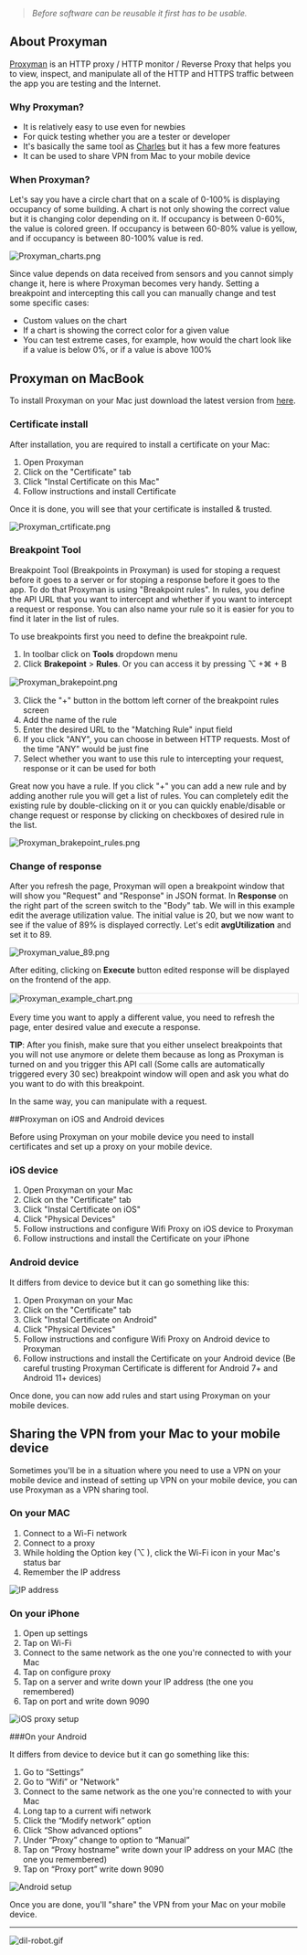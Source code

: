 > *Before software can be reusable it first has to be usable.*

## About Proxyman

[Proxyman](https://proxyman.io/) is an HTTP proxy / HTTP monitor / Reverse Proxy that helps you to view, inspect, and manipulate all of the HTTP and HTTPS traffic between the app you are testing and the Internet.

### Why Proxyman?

* It is relatively easy to use even for newbies 
* For quick testing whether you are a tester or developer 
* It's basically the same tool as [Charles](https://infinum.com/handbook/books/qa/tools/using-charles) but it has a few more features 
* It can be used to share VPN from Mac to your mobile device 

### When Proxyman?

Let's say you have a circle chart that on a scale of 0-100% is displaying occupancy of some building. A chart is not only showing the correct value but it is changing color depending on it. 
If occupancy is between 0-60%, the value is colored green. If occupancy is between 60-80% value is yellow, and if occupancy is between 80-100% value is red.

![Proxyman_charts.png](/img/Proxyman_charts.png)

Since value depends on data received from sensors and you cannot simply change it, here is where Proxyman becomes very handy. Setting a breakpoint and intercepting this call you can manually change and test some specific cases:

* Custom values on the chart
* If a chart is showing the correct color for a given value
* You can test extreme cases, for example, how would the chart look like if a value is below 0%, or if a value is above 100%
 
## Proxyman on MacBook

To install Proxyman on your Mac just download the latest version from [here](https://proxyman.io/). 

### Certificate install 

After installation, you are required to install a certificate on your Mac:  

1. Open Proxyman 
2. Click on the "Certificate" tab 
3. Click "Instal Certificate on this Mac"
4. Follow instructions and install Certificate

Once it is done, you will see that your certificate is installed & trusted. 

![Proxyman_crtificate.png](/img/Proxyman_crtificate.png)

### Breakpoint Tool 

Breakpoint Tool (Breakpoints in Proxyman) is used for stoping a request before it goes to a server or for stoping a response before it goes to the app. To do that Proxyman is using "Breakpoint rules". In rules, you define the API URL that you want to intercept and whether if you want to intercept a request or response. You can also name your rule so it is easier for you to find it later in the list of rules.

To use breakpoints first you need to define the breakpoint rule. 

1. In toolbar click on **Tools** dropdown menu 
2. Click **Brakepoint** > **Rules**. Or you can access it by pressing ⌥ +⌘ + B

 <span style="display:block; margin-top:15px; margin-bottom:15px; margin-left:auto; margin-right:auto; width:100%;">![Proxyman_brakepoint.png](/img/Proxyman_brakepoint.png)</span>
 
3. Click the "+" button in the bottom left corner of the breakpoint rules screen
4. Add the name of the rule 
5. Enter the desired URL to the "Matching Rule" input field 
6. If you click "ANY", you can choose in between HTTP requests. Most of the time "ANY" would be just fine  
7. Select whether you want to use this rule to intercepting your request, response or it can be used for both 

Great now you have a rule. If you click "+" you can add a new rule and by adding another rule you will get a list of rules. You can completely edit the existing rule by double-clicking on it or you can quickly enable/disable or change request or response by clicking on checkboxes of desired rule in the list. 

![Proxyman_brakepoint_rules.png](/img/Proxyman_brakepoint_rules.png)

### Change of response

After you refresh the page, Proxyman will open a breakpoint window that will show you "Request" and "Response" in JSON format. In **Response**  on the right part of the screen switch to the "Body" tab. We will in this example edit the average utilization value. The initial value is 20, but we now want to see if the value of 89% is displayed correctly. Let's edit **avgUtilization** and set it to 89. 

![Proxyman_value_89.png](/img/Proxyman_value_89.png)

After editing, clicking on **Execute** button edited response will be displayed on the frontend of the app. 

<span style="display:block; border: 1px solid #e0e0e0; margin-top:15px; margin-bottom:15px; margin-left:auto; margin-right:auto; width:100%;">![Proxyman_example_chart.png](/img/Proxyman_example_chart.png)</span>

Every time you want to apply a different value, you need to refresh the page, enter desired value and execute a response.

**TIP**: After you finish, make sure that you either unselect breakpoints that you will not use anymore or delete them because as long as Proxyman is turned on and you trigger this API call (Some calls are automatically triggered every 30 sec) breakpoint window will open and ask you what do you want to do with this breakpoint. 

In the same way, you can manipulate with a request. 

##Proxyman on iOS and Android devices

Before using Proxyman on your mobile device you need to install certificates and set up a proxy on your mobile device. 

### iOS device

1. Open Proxyman on your Mac
2. Click on the "Certificate" tab
3. Click "Instal Certificate on iOS"
4. Click "Physical Devices"
5. Follow instructions and configure Wifi Proxy on iOS device to Proxyman
6. Follow instructions and install the Certificate on your iPhone 

### Android device

It differs from device to device but it can go something like this: 

1. Open Proxyman on your Mac
2. Click on the "Certificate" tab
3. Click "Instal Certificate on Android"
4. Click "Physical Devices"
5. Follow instructions and configure Wifi Proxy on Android device to Proxyman
6. Follow instructions and install the Certificate on your Android device (Be careful trusting Proxyman Certificate is different for Android 7+ and Android 11+ devices)

Once done, you can now add rules and start using Proxyman on your mobile devices. 

## Sharing the VPN from your Mac to your mobile device
 
Sometimes you'll be in a situation where you need to use a VPN on your mobile device and instead of setting up VPN on your mobile device, you can use Proxyman as a VPN sharing tool.

### On your MAC

1. Connect to a Wi-Fi network
2. Connect to a proxy
3. While holding the Option key (⌥ ), click the Wi-Fi icon in your Mac's status bar
4. Remember the IP address

 ![IP address](/img/proxyman1.png)
 
### On your iPhone

1. Open up settings
2. Tap on Wi-Fi
3. Connect to the same network as the one you're connected to with your Mac
4. Tap on configure proxy
5. Tap on a server and write down your IP address (the one you remembered)
6. Tap on port and write down 9090

 ![iOS proxy setup](/img/ios_proxy_setup.gif)
 
###On your Android

It differs from device to device but it can go something like this:

1. Go to “Settings”
2. Go to “Wifi” or "Network"
3. Connect to the same network as the one you're connected to with your Mac
4. Long tap to a current wifi network
5. Click the “Modify network” option
6. Click “Show advanced options”
7. Under “Proxy” change to option to “Manual”
8. Tap on “Proxy hostname” write down your IP address on your MAC (the one you remembered)
9. Tap on “Proxy port” write down 9090

 ![Android setup](/img/android_proxy_setup.gif)
 
Once you are done, you'll "share" the VPN from your Mac on your mobile device.

---
![dil-robot.gif](/img/dil-robot.gif)
